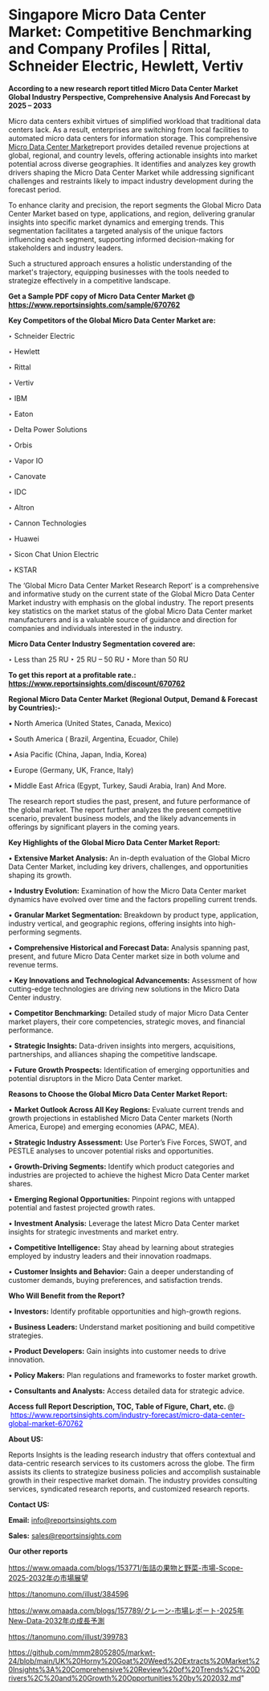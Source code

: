# Singapore Micro Data Center Market: Competitive Benchmarking and Company Profiles | Rittal, Schneider Electric, Hewlett, Vertiv

<strong>According to a new research report titled Micro Data Center Market Global Industry Perspective, Comprehensive Analysis And Forecast by 2025 – 2033</strong>

Micro data centers exhibit virtues of simplified workload that traditional data centers lack. As a result, enterprises are switching from local facilities to automated micro data centers for information storage. This comprehensive <a href=https://www.reportsinsights.com/sample/670762>Micro Data Center Market</a>report provides detailed revenue projections at global, regional, and country levels, offering actionable insights into market potential across diverse geographies. It identifies and analyzes key growth drivers shaping the Micro Data Center Market while addressing significant challenges and restraints likely to impact industry development during the forecast period.

To enhance clarity and precision, the report segments the Global Micro Data Center Market based on type, applications, and region, delivering granular insights into specific market dynamics and emerging trends. This segmentation facilitates a targeted analysis of the unique factors influencing each segment, supporting informed decision-making for stakeholders and industry leaders.

Such a structured approach ensures a holistic understanding of the market's trajectory, equipping businesses with the tools needed to strategize effectively in a competitive landscape.

<strong>Get a Sample PDF copy of Micro Data Center Market </strong><strong>@<a href=https://www.reportsinsights.com/sample/670762 style=color:#0000ff;> https://www.reportsinsights.com/sample/670762</a></strong></font>

<strong>Key Competitors of the Global Micro Data Center Market are:</strong>

‣ Schneider Electric

‣ Hewlett

‣ Rittal

‣ Vertiv

‣ IBM

‣ Eaton

‣ Delta Power Solutions

‣ Orbis

‣ Vapor IO

‣ Canovate

‣ IDC

‣ Altron

‣ Cannon Technologies

‣ Huawei

‣ Sicon Chat Union Electric

‣ KSTAR

The ‘Global Micro Data Center Market Research Report’ is a comprehensive and informative study on the current state of the Global Micro Data Center Market industry with emphasis on the global industry. The report presents key statistics on the market status of the global Micro Data Center market manufacturers and is a valuable source of guidance and direction for companies and individuals interested in the industry.

<strong>Micro Data Center Industry Segmentation covered are:</strong>

‣ Less than 25 RU
‣ 25 RU – 50 RU
‣ More than 50 RU

<strong>To get this report at a profitable rate.: <a href=https://www.reportsinsights.com/discount/670762 style=color:#0000ff;>https://www.reportsinsights.com/discount/670762</a></strong></font>

<strong>Regional Micro Data Center Market (Regional Output, Demand &amp; Forecast by Countries):-</strong>

• North America (United States, Canada, Mexico)

• South America ( Brazil, Argentina, Ecuador, Chile)

• Asia Pacific (China, Japan, India, Korea)

• Europe (Germany, UK, France, Italy)

• Middle East Africa (Egypt, Turkey, Saudi Arabia, Iran) And More.

The research report studies the past, present, and future performance of the global market. The report further analyzes the present competitive scenario, prevalent business models, and the likely advancements in offerings by significant players in the coming years.

<strong>Key Highlights of the Global Micro Data Center Market Report:</strong>

• <strong>Extensive Market Analysis:</strong> An in-depth evaluation of the Global Micro Data Center Market, including key drivers, challenges, and opportunities shaping its growth.

• <strong>Industry Evolution:</strong> Examination of how the Micro Data Center market dynamics have evolved over time and the factors propelling current trends.

• <strong>Granular Market Segmentation:</strong> Breakdown by product type, application, industry vertical, and geographic regions, offering insights into high-performing segments.

• <strong>Comprehensive Historical and Forecast Data:</strong> Analysis spanning past, present, and future Micro Data Center market size in both volume and revenue terms.

• <strong>Key Innovations and Technological Advancements:</strong> Assessment of how cutting-edge technologies are driving new solutions in the Micro Data Center industry.

• <strong>Competitor Benchmarking:</strong> Detailed study of major Micro Data Center market players, their core competencies, strategic moves, and financial performance.

• <strong>Strategic Insights:</strong> Data-driven insights into mergers, acquisitions, partnerships, and alliances shaping the competitive landscape.

• <strong>Future Growth Prospects:</strong> Identification of emerging opportunities and potential disruptors in the Micro Data Center market.

<strong>Reasons to Choose the Global Micro Data Center Market Report:</strong>

• <strong>Market Outlook Across All Key Regions:</strong> Evaluate current trends and growth projections in established Micro Data Center markets (North America, Europe) and emerging economies (APAC, MEA).

• <strong>Strategic Industry Assessment:</strong> Use Porter’s Five Forces, SWOT, and PESTLE analyses to uncover potential risks and opportunities.

• <strong>Growth-Driving Segments:</strong> Identify which product categories and industries are projected to achieve the highest Micro Data Center market shares.

• <strong>Emerging Regional Opportunities:</strong> Pinpoint regions with untapped potential and fastest projected growth rates.

• <strong>Investment Analysis:</strong> Leverage the latest Micro Data Center market insights for strategic investments and market entry.

• <strong>Competitive Intelligence:</strong> Stay ahead by learning about strategies employed by industry leaders and their innovation roadmaps.

• <strong>Customer Insights and Behavior:</strong> Gain a deeper understanding of customer demands, buying preferences, and satisfaction trends.

<strong>Who Will Benefit from the Report?</strong>

• <strong>Investors:</strong> Identify profitable opportunities and high-growth regions.

• <strong>Business Leaders:</strong> Understand market positioning and build competitive strategies.

• <strong>Product Developers:</strong> Gain insights into customer needs to drive innovation.

• <strong>Policy Makers:</strong> Plan regulations and frameworks to foster market growth.

• <strong>Consultants and Analysts:</strong> Access detailed data for strategic advice.
</ul>
<strong>Access full Report Description, TOC, Table of Figure, Chart, etc. </strong>@  <a href=https://www.reportsinsights.com/industry-forecast/micro-data-center-global-market-670762 style=color:#0000ff;>https://www.reportsinsights.com/industry-forecast/micro-data-center-global-market-670762</a></font>

<strong><strong>About US</strong>:</strong>

Reports Insights is the leading research industry that offers contextual and data-centric research services to its customers across the globe. The firm assists its clients to strategize business policies and accomplish sustainable growth in their respective market domain. The industry provides consulting services, syndicated research reports, and customized research reports.

<strong>Contact US:</strong>

<p class=""""><b>Email:</b> <a href=mailto:info@reportsinsights.com>info@reportsinsights.com</a></p>
<p class=""""><b>Sales:</b> <a href=mailto:sales@reportsinsights.com>sales@reportsinsights.com</a></p>

<strong>Our other reports</strong>

<a href=https://www.omaada.com/blogs/153771/缶詰の果物と野菜-市場-Scope-2025-2032年の市場展望>https://www.omaada.com/blogs/153771/缶詰の果物と野菜-市場-Scope-2025-2032年の市場展望</a>

<a href=https://tanomuno.com/illust/384596>https://tanomuno.com/illust/384596</a>

<a href=https://www.omaada.com/blogs/157789/クレーン-市場レポート-2025年New-Data-2032年の成長予測>https://www.omaada.com/blogs/157789/クレーン-市場レポート-2025年New-Data-2032年の成長予測</a>

<a href=https://tanomuno.com/illust/399783>https://tanomuno.com/illust/399783</a>

<a href=https://github.com/mmm28052805/markwt-24/blob/main/UK%20Horny%20Goat%20Weed%20Extracts%20Market%20Insights%3A%20Comprehensive%20Review%20of%20Trends%2C%20Drivers%2C%20and%20Growth%20Opportunities%20by%202032.md>https://github.com/mmm28052805/markwt-24/blob/main/UK%20Horny%20Goat%20Weed%20Extracts%20Market%20Insights%3A%20Comprehensive%20Review%20of%20Trends%2C%20Drivers%2C%20and%20Growth%20Opportunities%20by%202032.md</a>"
